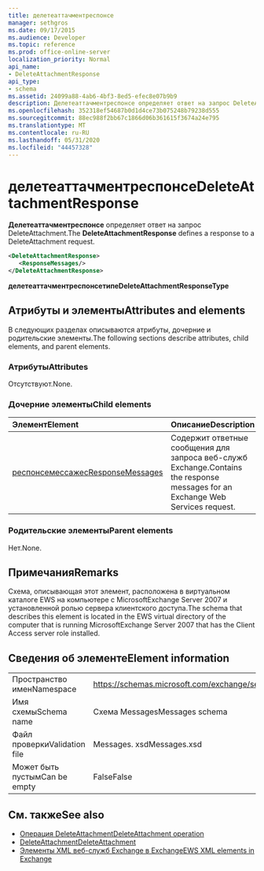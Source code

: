 ```yaml
---
title: делетеаттачментреспонсе
manager: sethgros
ms.date: 09/17/2015
ms.audience: Developer
ms.topic: reference
ms.prod: office-online-server
localization_priority: Normal
api_name:
- DeleteAttachmentResponse
api_type:
- schema
ms.assetid: 24099a88-4ab6-4bf3-8ed5-efec8e07b9b9
description: Делетеаттачментреспонсе определяет ответ на запрос DeleteAttachment.
ms.openlocfilehash: 352318ef54687b0d1d4ce73b075248b79238d555
ms.sourcegitcommit: 88ec988f2bb67c1866d06b361615f3674a24e795
ms.translationtype: MT
ms.contentlocale: ru-RU
ms.lasthandoff: 05/31/2020
ms.locfileid: "44457328"
---
```

# <a name="deleteattachmentresponse"></a><span data-ttu-id="0cf00-103">делетеаттачментреспонсе</span><span class="sxs-lookup"><span data-stu-id="0cf00-103">DeleteAttachmentResponse</span></span>

<span data-ttu-id="0cf00-104">**Делетеаттачментреспонсе** определяет ответ на запрос DeleteAttachment.</span><span class="sxs-lookup"><span data-stu-id="0cf00-104">The **DeleteAttachmentResponse** defines a response to a DeleteAttachment request.</span></span> 
  
```xml
<DeleteAttachmentResponse>
   <ResponseMessages/>
</DeleteAttachmentResponse>
```

<span data-ttu-id="0cf00-105">**делетеаттачментреспонсетипе**</span><span class="sxs-lookup"><span data-stu-id="0cf00-105">**DeleteAttachmentResponseType**</span></span>

## <a name="attributes-and-elements"></a><span data-ttu-id="0cf00-106">Атрибуты и элементы</span><span class="sxs-lookup"><span data-stu-id="0cf00-106">Attributes and elements</span></span>

<span data-ttu-id="0cf00-107">В следующих разделах описываются атрибуты, дочерние и родительские элементы.</span><span class="sxs-lookup"><span data-stu-id="0cf00-107">The following sections describe attributes, child elements, and parent elements.</span></span>
  
### <a name="attributes"></a><span data-ttu-id="0cf00-108">Атрибуты</span><span class="sxs-lookup"><span data-stu-id="0cf00-108">Attributes</span></span>

<span data-ttu-id="0cf00-109">Отсутствуют.</span><span class="sxs-lookup"><span data-stu-id="0cf00-109">None.</span></span>
  
### <a name="child-elements"></a><span data-ttu-id="0cf00-110">Дочерние элементы</span><span class="sxs-lookup"><span data-stu-id="0cf00-110">Child elements</span></span>

|<span data-ttu-id="0cf00-111">**Элемент**</span><span class="sxs-lookup"><span data-stu-id="0cf00-111">**Element**</span></span>|<span data-ttu-id="0cf00-112">**Описание**</span><span class="sxs-lookup"><span data-stu-id="0cf00-112">**Description**</span></span>|
|:-----|:-----|
|[<span data-ttu-id="0cf00-113">респонсемессажес</span><span class="sxs-lookup"><span data-stu-id="0cf00-113">ResponseMessages</span></span>](responsemessages.md) <br/> |<span data-ttu-id="0cf00-114">Содержит ответные сообщения для запроса веб-служб Exchange.</span><span class="sxs-lookup"><span data-stu-id="0cf00-114">Contains the response messages for an Exchange Web Services request.</span></span>  <br/> |
   
### <a name="parent-elements"></a><span data-ttu-id="0cf00-115">Родительские элементы</span><span class="sxs-lookup"><span data-stu-id="0cf00-115">Parent elements</span></span>

<span data-ttu-id="0cf00-116">Нет.</span><span class="sxs-lookup"><span data-stu-id="0cf00-116">None.</span></span>
  
## <a name="remarks"></a><span data-ttu-id="0cf00-117">Примечания</span><span class="sxs-lookup"><span data-stu-id="0cf00-117">Remarks</span></span>

<span data-ttu-id="0cf00-118">Схема, описывающая этот элемент, расположена в виртуальном каталоге EWS на компьютере с MicrosoftExchange Server 2007 и установленной ролью сервера клиентского доступа.</span><span class="sxs-lookup"><span data-stu-id="0cf00-118">The schema that describes this element is located in the EWS virtual directory of the computer that is running MicrosoftExchange Server 2007 that has the Client Access server role installed.</span></span>
  
## <a name="element-information"></a><span data-ttu-id="0cf00-119">Сведения об элементе</span><span class="sxs-lookup"><span data-stu-id="0cf00-119">Element information</span></span>

|||
|:-----|:-----|
|<span data-ttu-id="0cf00-120">Пространство имен</span><span class="sxs-lookup"><span data-stu-id="0cf00-120">Namespace</span></span>  <br/> |https://schemas.microsoft.com/exchange/services/2006/messages  <br/> |
|<span data-ttu-id="0cf00-121">Имя схемы</span><span class="sxs-lookup"><span data-stu-id="0cf00-121">Schema name</span></span>  <br/> |<span data-ttu-id="0cf00-122">Схема Messages</span><span class="sxs-lookup"><span data-stu-id="0cf00-122">Messages schema</span></span>  <br/> |
|<span data-ttu-id="0cf00-123">Файл проверки</span><span class="sxs-lookup"><span data-stu-id="0cf00-123">Validation file</span></span>  <br/> |<span data-ttu-id="0cf00-124">Messages. xsd</span><span class="sxs-lookup"><span data-stu-id="0cf00-124">Messages.xsd</span></span>  <br/> |
|<span data-ttu-id="0cf00-125">Может быть пустым</span><span class="sxs-lookup"><span data-stu-id="0cf00-125">Can be empty</span></span>  <br/> |<span data-ttu-id="0cf00-126">False</span><span class="sxs-lookup"><span data-stu-id="0cf00-126">False</span></span>  <br/> |
   
## <a name="see-also"></a><span data-ttu-id="0cf00-127">См. также</span><span class="sxs-lookup"><span data-stu-id="0cf00-127">See also</span></span>

- [<span data-ttu-id="0cf00-128">Операция DeleteAttachment</span><span class="sxs-lookup"><span data-stu-id="0cf00-128">DeleteAttachment operation</span></span>](deleteattachment-operation.md)  
- [<span data-ttu-id="0cf00-129">DeleteAttachment</span><span class="sxs-lookup"><span data-stu-id="0cf00-129">DeleteAttachment</span></span>](deleteattachment.md)
- [<span data-ttu-id="0cf00-130">Элементы XML веб-служб Exchange в Exchange</span><span class="sxs-lookup"><span data-stu-id="0cf00-130">EWS XML elements in Exchange</span></span>](ews-xml-elements-in-exchange.md)

